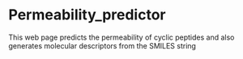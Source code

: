 # Permeability_predictor
This web page predicts the permeability of cyclic peptides and also generates molecular descriptors from the SMILES string 
